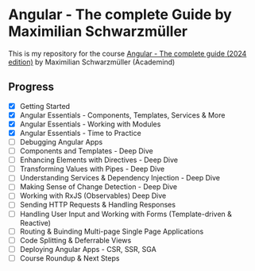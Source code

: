 # Angular - The complete Guide by Maximilian Schwarzmüller

This is my repository for the course [Angular - The complete guide (2024 edition)]((https://www.udemy.com/course/the-complete-guide-to-angular-2)) by Maximilian Schwarzmüller (Academind)

## Progress

- [x] Getting Started
- [x] Angular Essentials - Components, Templates, Services & More
- [x] Angular Essentials - Working with Modules
- [x] Angular Essentials - Time to Practice
- [ ] Debugging Angular Apps
- [ ] Components and Templates - Deep Dive
- [ ] Enhancing Elements with Directives - Deep Dive
- [ ] Transforming Values with Pipes - Deep Dive
- [ ] Understanding Services & Dependency Injection - Deep Dive
- [ ] Making Sense of Change Detection - Deep Dive
- [ ] Working with RxJS (Observables) Deep Dive
- [ ] Sending HTTP Requests & Handling Responses
- [ ] Handling User Input and Working with Forms (Template-driven & Reactive)
- [ ] Routing & Buinding Multi-page Single Page Applications
- [ ] Code Splitting & Deferrable Views
- [ ] Deploying Angular Apps - CSR, SSR, SGA
- [ ] Course Roundup & Next Steps
